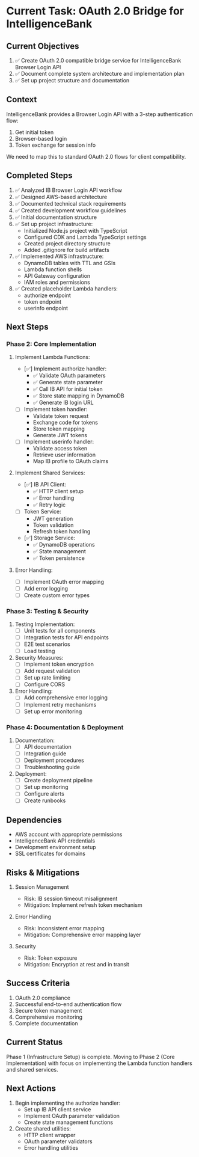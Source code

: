 # Current Task: OAuth 2.0 Bridge for IntelligenceBank

## Current Objectives
1. ✅ Create OAuth 2.0 compatible bridge service for IntelligenceBank Browser Login API
2. ✅ Document complete system architecture and implementation plan
3. ✅ Set up project structure and documentation

## Context
IntelligenceBank provides a Browser Login API with a 3-step authentication flow:
1. Get initial token
2. Browser-based login
3. Token exchange for session info

We need to map this to standard OAuth 2.0 flows for client compatibility.

## Completed Steps
1. ✅ Analyzed IB Browser Login API workflow
2. ✅ Designed AWS-based architecture
3. ✅ Documented technical stack requirements
4. ✅ Created development workflow guidelines
5. ✅ Initial documentation structure
6. ✅ Set up project infrastructure:
   - Initialized Node.js project with TypeScript
   - Configured CDK and Lambda TypeScript settings
   - Created project directory structure
   - Added .gitignore for build artifacts
7. ✅ Implemented AWS infrastructure:
   - DynamoDB tables with TTL and GSIs
   - Lambda function shells
   - API Gateway configuration
   - IAM roles and permissions
8. ✅ Created placeholder Lambda handlers:
   - authorize endpoint
   - token endpoint
   - userinfo endpoint

## Next Steps

### Phase 2: Core Implementation
1. Implement Lambda Functions:
   - [✅] Implement authorize handler:
      * ✅ Validate OAuth parameters
      * ✅ Generate state parameter
      * ✅ Call IB API for initial token
      * ✅ Store state mapping in DynamoDB
      * ✅ Generate IB login URL
   - [ ] Implement token handler:
     * Validate token request
     * Exchange code for tokens
     * Store token mapping
     * Generate JWT tokens
   - [ ] Implement userinfo handler:
     * Validate access token
     * Retrieve user information
     * Map IB profile to OAuth claims

2. Implement Shared Services:
   - [✅] IB API Client:
      * ✅ HTTP client setup
      * ✅ Error handling
      * ✅ Retry logic
   - [ ] Token Service:
     * JWT generation
     * Token validation
     * Refresh token handling
   - [✅] Storage Service:
      * ✅ DynamoDB operations
      * ✅ State management
      * ✅ Token persistence

3. Error Handling:
   - [ ] Implement OAuth error mapping
   - [ ] Add error logging
   - [ ] Create custom error types

### Phase 3: Testing & Security
1. Testing Implementation:
   - [ ] Unit tests for all components
   - [ ] Integration tests for API endpoints
   - [ ] E2E test scenarios
   - [ ] Load testing

2. Security Measures:
   - [ ] Implement token encryption
   - [ ] Add request validation
   - [ ] Set up rate limiting
   - [ ] Configure CORS

3. Error Handling:
   - [ ] Add comprehensive error logging
   - [ ] Implement retry mechanisms
   - [ ] Set up error monitoring

### Phase 4: Documentation & Deployment
1. Documentation:
   - [ ] API documentation
   - [ ] Integration guide
   - [ ] Deployment procedures
   - [ ] Troubleshooting guide

2. Deployment:
   - [ ] Create deployment pipeline
   - [ ] Set up monitoring
   - [ ] Configure alerts
   - [ ] Create runbooks

## Dependencies
- AWS account with appropriate permissions
- IntelligenceBank API credentials
- Development environment setup
- SSL certificates for domains

## Risks & Mitigations
1. Session Management
   - Risk: IB session timeout misalignment
   - Mitigation: Implement refresh token mechanism

2. Error Handling
   - Risk: Inconsistent error mapping
   - Mitigation: Comprehensive error mapping layer

3. Security
   - Risk: Token exposure
   - Mitigation: Encryption at rest and in transit

## Success Criteria
1. OAuth 2.0 compliance
2. Successful end-to-end authentication flow
3. Secure token management
4. Comprehensive monitoring
5. Complete documentation

## Current Status
Phase 1 (Infrastructure Setup) is complete. Moving to Phase 2 (Core Implementation) with focus on implementing the Lambda function handlers and shared services.

## Next Actions
1. Begin implementing the authorize handler:
   - Set up IB API client service
   - Implement OAuth parameter validation
   - Create state management functions
2. Create shared utilities:
   - HTTP client wrapper
   - OAuth parameter validators
   - Error handling utilities
